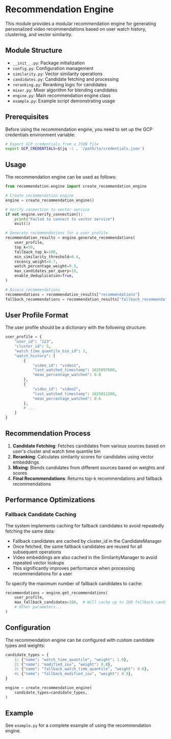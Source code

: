 # Recommendation Engine

This module provides a modular recommendation engine for generating personalized video recommendations based on user watch history, clustering, and vector similarity.

## Module Structure

- `__init__.py`: Package initialization
- `config.py`: Configuration management
- `similarity.py`: Vector similarity operations
- `candidates.py`: Candidate fetching and processing
- `reranking.py`: Reranking logic for candidates
- `mixer.py`: Mixer algorithm for blending candidates
- `engine.py`: Main recommendation engine class
- `example.py`: Example script demonstrating usage

## Prerequisites

Before using the recommendation engine, you need to set up the GCP credentials environment variable:

```bash
# Export GCP credentials from a JSON file
export GCP_CREDENTIALS=$(jq -c . '/path/to/credentials.json')
```

## Usage

The recommendation engine can be used as follows:

```python
from recommendation.engine import create_recommendation_engine

# Create recommendation engine
engine = create_recommendation_engine()

# Verify connection to vector service
if not engine.verify_connection():
    print("Failed to connect to vector service")
    exit(1)

# Generate recommendations for a user profile
recommendation_results = engine.generate_recommendations(
    user_profile,
    top_k=50,
    fallback_top_k=100,
    min_similarity_threshold=0.4,
    recency_weight=0.7,
    watch_percentage_weight=0.3,
    max_candidates_per_query=10,
    enable_deduplication=True,
)

# Access recommendations
recommendations = recommendation_results["recommendations"]
fallback_recommendations = recommendation_results["fallback_recommendations"]
```

## User Profile Format

The user profile should be a dictionary with the following structure:

```python
user_profile = {
    "user_id": "123",
    "cluster_id": 5,
    "watch_time_quantile_bin_id": 3,
    "watch_history": [
        {
            "video_id": "video1",
            "last_watched_timestamp": 1625097600,
            "mean_percentage_watched": 0.8
        },
        {
            "video_id": "video2",
            "last_watched_timestamp": 1625011200,
            "mean_percentage_watched": 0.6
        },
        # ...
    ]
}
```

## Recommendation Process

1. **Candidate Fetching**: Fetches candidates from various sources based on user's cluster and watch time quantile bin
2. **Reranking**: Calculates similarity scores for candidates using vector embeddings
3. **Mixing**: Blends candidates from different sources based on weights and scores
4. **Final Recommendations**: Returns top-k recommendations and fallback recommendations

## Performance Optimizations

### Fallback Candidate Caching

The system implements caching for fallback candidates to avoid repeatedly fetching the same data:

- Fallback candidates are cached by cluster_id in the CandidateManager
- Once fetched, the same fallback candidates are reused for all subsequent operations
- Video embeddings are also cached in the SimilarityManager to avoid repeated vector lookups
- This significantly improves performance when processing recommendations for a user

To specify the maximum number of fallback candidates to cache:

```python
recommendations = engine.get_recommendations(
    user_profile,
    max_fallback_candidates=200,  # Will cache up to 200 fallback candidates per cluster/type
    # Other parameters...
)
```

## Configuration

The recommendation engine can be configured with custom candidate types and weights:

```python
candidate_types = {
    1: {"name": "watch_time_quantile", "weight": 1.0},
    2: {"name": "modified_iou", "weight": 0.8},
    3: {"name": "fallback_watch_time_quantile", "weight": 0.6},
    4: {"name": "fallback_modified_iou", "weight": 0.5},
}

engine = create_recommendation_engine(
    candidate_types=candidate_types,
)
```

## Example

See `example.py` for a complete example of using the recommendation engine.